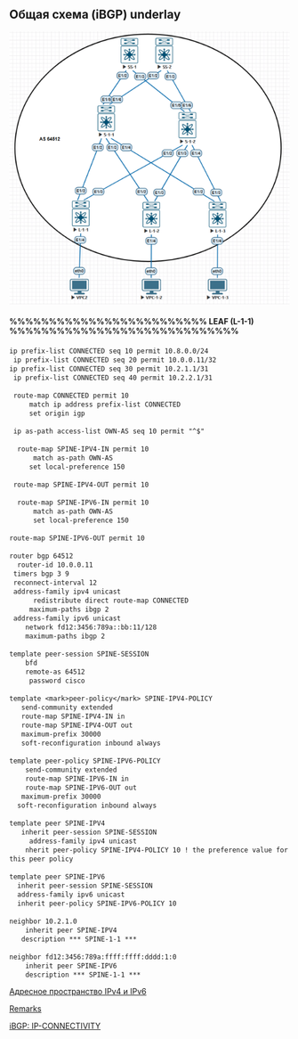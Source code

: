 ## Общая схема (iBGP) underlay

![4-1-1.png](4-1-1.png)

#### %%%%%%%%%%%%%%%%%%%%%%%%% LEAF (L-1-1) %%%%%%%%%%%%%%%%%%%%%%%%%%%%%
 
  	ip prefix-list CONNECTED seq 10 permit 10.8.0.0/24
 	 ip prefix-list CONNECTED seq 20 permit 10.0.0.11/32
  	ip prefix-list CONNECTED seq 30 permit 10.2.1.1/31
 	 ip prefix-list CONNECTED seq 40 permit 10.2.2.1/31

 	 route-map CONNECTED permit 10
   		 match ip address prefix-list CONNECTED
   		 set origin igp

 	 ip as-path access-list OWN-AS seq 10 permit "^$"
	
	  route-map SPINE-IPV4-IN permit 10
  		  match as-path OWN-AS
   		 set local-preference 150

 	 route-map SPINE-IPV4-OUT permit 10

	  route-map SPINE-IPV6-IN permit 10
  		  match as-path OWN-AS
  		  set local-preference 150

  	route-map SPINE-IPV6-OUT permit 10

	router bgp 64512
	  router-id 10.0.0.11
 	 timers bgp 3 9
 	 reconnect-interval 12
 	 address-family ipv4 unicast
	  	  redistribute direct route-map CONNECTED
   		 maximum-paths ibgp 2
 	 address-family ipv6 unicast
	    network fd12:3456:789a::bb:11/128
  	    maximum-paths ibgp 2

	template peer-session SPINE-SESSION
  	    bfd
    	remote-as 64512
   		 password cisco

	template <mark>peer-policy</mark> SPINE-IPV4-POLICY
 	   send-community extended
   	   route-map SPINE-IPV4-IN in
	   route-map SPINE-IPV4-OUT out
  	   maximum-prefix 30000
       soft-reconfiguration inbound always

	template peer-policy SPINE-IPV6-POLICY
	    send-community extended
	    route-map SPINE-IPV6-IN in
	    route-map SPINE-IPV6-OUT out
 	   maximum-prefix 30000
  	  soft-reconfiguration inbound always
	
	template peer SPINE-IPV4
 	   inherit peer-session SPINE-SESSION
   		 address-family ipv4 unicast
    	nherit peer-policy SPINE-IPV4-POLICY 10 ! the preference value for this peer policy

	template peer SPINE-IPV6
  	  inherit peer-session SPINE-SESSION
  	  address-family ipv6 unicast
      inherit peer-policy SPINE-IPV6-POLICY 10

	neighbor 10.2.1.0
	    inherit peer SPINE-IPV4
 	   description *** SPINE-1-1 ***
	
	neighbor fd12:3456:789a:ffff:ffff:dddd:1:0
	    inherit peer SPINE-IPV6
		description *** SPINE-1-1 ***




  

[Адресное пространство IPv4 и IPv6](https://github.com/dknet77/VxLAN/tree/main/LABS/1-4/ip-plan.md)

[Remarks](https://github.com/dknet77/VxLAN/tree/main/LABS/1-4/BN.md)

[iBGP: IP-CONNECTIVITY](https://github.com/dknet77/VxLAN/tree/main/LABS/1-4/iBGP-CHECK.txt)
